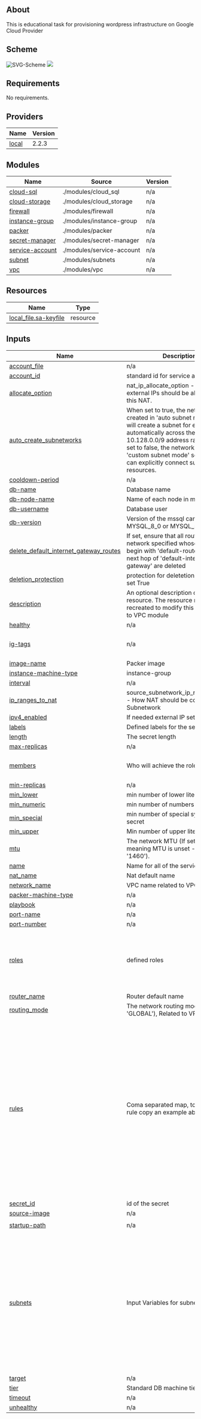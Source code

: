 <!-- BEGIN_TF_DOCS -->
## About
This is educational task for provisioning wordpress infrastructure on Google Cloud Provider
## Scheme
![SVG-Scheme](./graph.svg)
<img src="./graph.svg">
## Requirements
No requirements.
## Providers

| Name | Version |
|------|---------|
| <a name="provider_local"></a> [local](#provider\_local) | 2.2.3 |

## Modules

| Name | Source | Version |
|------|--------|---------|
| <a name="module_cloud-sql"></a> [cloud-sql](#module\_cloud-sql) | ./modules/cloud_sql | n/a |
| <a name="module_cloud-storage"></a> [cloud-storage](#module\_cloud-storage) | ./modules/cloud_storage | n/a |
| <a name="module_firewall"></a> [firewall](#module\_firewall) | ./modules/firewall | n/a |
| <a name="module_instance-group"></a> [instance-group](#module\_instance-group) | ./modules/instance-group | n/a |
| <a name="module_packer"></a> [packer](#module\_packer) | ./modules/packer | n/a |
| <a name="module_secret-manager"></a> [secret-manager](#module\_secret-manager) | ./modules/secret-manager | n/a |
| <a name="module_service-account"></a> [service-account](#module\_service-account) | ./modules/service-account | n/a |
| <a name="module_subnet"></a> [subnet](#module\_subnet) | ./modules/subnets | n/a |
| <a name="module_vpc"></a> [vpc](#module\_vpc) | ./modules/vpc | n/a |

## Resources

| Name | Type |
|------|------|
| [local_file.sa-keyfile](https://registry.terraform.io/providers/hashicorp/local/latest/docs/resources/file) | resource |

## Inputs

| Name | Description | Type | Default | Required |
|------|-------------|------|---------|:--------:|
| <a name="input_account_file"></a> [account\_file](#input\_account\_file) | n/a | `string` | n/a | yes |
| <a name="input_account_id"></a> [account\_id](#input\_account\_id) | standard id for service account | `string` | `"wp-service-account"` | no |
| <a name="input_allocate_option"></a> [allocate\_option](#input\_allocate\_option) | nat\_ip\_allocate\_option - How external IPs should be allocated for this NAT. | `string` | `"AUTO_ONLY"` | no |
| <a name="input_auto_create_subnetworks"></a> [auto\_create\_subnetworks](#input\_auto\_create\_subnetworks) | When set to true, the network is created in 'auto subnet mode' and it will create a subnet for each region automatically across the 10.128.0.0/9 address range. When set to false, the network is created in 'custom subnet mode' so the user can explicitly connect subnetwork resources. | `bool` | `false` | no |
| <a name="input_cooldown-period"></a> [cooldown-period](#input\_cooldown-period) | n/a | `number` | `60` | no |
| <a name="input_db-name"></a> [db-name](#input\_db-name) | Database name | `string` | `"wp-database"` | no |
| <a name="input_db-node-name"></a> [db-node-name](#input\_db-node-name) | Name of each node in mssql cluster | `string` | `"wp-node"` | no |
| <a name="input_db-username"></a> [db-username](#input\_db-username) | Database user | `string` | `"wp-user"` | no |
| <a name="input_db-version"></a> [db-version](#input\_db-version) | Version of the mssql can be also MYSQL\_8\_0 or MYSQL\_5\_6 | `string` | `"MYSQL_5_7"` | no |
| <a name="input_delete_default_internet_gateway_routes"></a> [delete\_default\_internet\_gateway\_routes](#input\_delete\_default\_internet\_gateway\_routes) | If set, ensure that all routes within the network specified whose names begin with 'default-route' and with a next hop of 'default-internet-gateway' are deleted | `bool` | `false` | no |
| <a name="input_deletion_protection"></a> [deletion\_protection](#input\_deletion\_protection) | protection for deletetion databases if set True | `bool` | `false` | no |
| <a name="input_description"></a> [description](#input\_description) | An optional description of this resource. The resource must be recreated to modify this field. Related to VPC module | `string` | `""` | no |
| <a name="input_healthy"></a> [healthy](#input\_healthy) | n/a | `number` | `2` | no |
| <a name="input_ig-tags"></a> [ig-tags](#input\_ig-tags) | n/a | `list(string)` | <pre>[<br>  "wordpress"<br>]</pre> | no |
| <a name="input_image-name"></a> [image-name](#input\_image-name) | Packer image | `string` | n/a | yes |
| <a name="input_instance-machine-type"></a> [instance-machine-type](#input\_instance-machine-type) | instance-group | `string` | `"e2-micro"` | no |
| <a name="input_interval"></a> [interval](#input\_interval) | n/a | `number` | `20` | no |
| <a name="input_ip_ranges_to_nat"></a> [ip\_ranges\_to\_nat](#input\_ip\_ranges\_to\_nat) | source\_subnetwork\_ip\_ranges\_to\_nat - How NAT should be configured per Subnetwork | `string` | `"ALL_SUBNETWORKS_ALL_IP_RANGES"` | no |
| <a name="input_ipv4_enabled"></a> [ipv4\_enabled](#input\_ipv4\_enabled) | If needed external IP set to True | `bool` | `false` | no |
| <a name="input_labels"></a> [labels](#input\_labels) | Defined labels for the secret | `string` | `"first_secret"` | no |
| <a name="input_length"></a> [length](#input\_length) | The secret length | `number` | `10` | no |
| <a name="input_max-replicas"></a> [max-replicas](#input\_max-replicas) | n/a | `number` | `3` | no |
| <a name="input_members"></a> [members](#input\_members) | Who will achieve the roles | `list(string)` | <pre>[<br>  ""<br>]</pre> | no |
| <a name="input_min-replicas"></a> [min-replicas](#input\_min-replicas) | n/a | `number` | `1` | no |
| <a name="input_min_lower"></a> [min\_lower](#input\_min\_lower) | min number of lower literals | `number` | `2` | no |
| <a name="input_min_numeric"></a> [min\_numeric](#input\_min\_numeric) | min number of numbers in secret | `number` | `2` | no |
| <a name="input_min_special"></a> [min\_special](#input\_min\_special) | min number of special symbols in secret | `number` | `2` | no |
| <a name="input_min_upper"></a> [min\_upper](#input\_min\_upper) | Min number of upper literals | `number` | `2` | no |
| <a name="input_mtu"></a> [mtu](#input\_mtu) | The network MTU (If set to 0, meaning MTU is unset - defaults to '1460'). | `number` | `0` | no |
| <a name="input_name"></a> [name](#input\_name) | Name for all of the services | `string` | `"wordpress"` | no |
| <a name="input_nat_name"></a> [nat\_name](#input\_nat\_name) | Nat default name | `string` | `"wp-nat"` | no |
| <a name="input_network_name"></a> [network\_name](#input\_network\_name) | VPC name related to VPC module | `string` | `"wp-network"` | no |
| <a name="input_packer-machine-type"></a> [packer-machine-type](#input\_packer-machine-type) | n/a | `string` | n/a | yes |
| <a name="input_playbook"></a> [playbook](#input\_playbook) | n/a | `string` | n/a | yes |
| <a name="input_port-name"></a> [port-name](#input\_port-name) | n/a | `string` | `"http"` | no |
| <a name="input_port-number"></a> [port-number](#input\_port-number) | n/a | `number` | `80` | no |
| <a name="input_roles"></a> [roles](#input\_roles) | defined roles | `set(string)` | <pre>[<br>  "roles/iap.tunnelResourceAccessor",<br>  "roles/compute.instanceAdmin.v1",<br>  "roles/iam.serviceAccountUser",<br>  "roles/storage.admin"<br>]</pre> | no |
| <a name="input_router_name"></a> [router\_name](#input\_router\_name) | Router default name | `string` | `"wp-router"` | no |
| <a name="input_routing_mode"></a> [routing\_mode](#input\_routing\_mode) | The network routing mode (default 'GLOBAL'), Related to VPC module | `string` | `"GLOBAL"` | no |
| <a name="input_rules"></a> [rules](#input\_rules) | Coma separated map, to add new rule copy an example above | `map` | <pre>{<br>  "rule": {<br>    "allow": [<br>      {<br>        "ports": [<br>          "22"<br>        ],<br>        "protocol": "tcp"<br>      }<br>    ],<br>    "deny": [],<br>    "description": null,<br>    "direction": "INGRESS",<br>    "name": "allow-ssh-engress",<br>    "priority": 1000,<br>    "ranges": [<br>      "0.0.0.0/0"<br>    ],<br>    "source_service_accounts": null,<br>    "source_tags": null,<br>    "target_service_accounts": null,<br>    "target_tags": null<br>  }<br>}</pre> | no |
| <a name="input_secret_id"></a> [secret\_id](#input\_secret\_id) | id of the secret | `string` | `"wp-secret"` | no |
| <a name="input_source-image"></a> [source-image](#input\_source-image) | n/a | `string` | n/a | yes |
| <a name="input_startup-path"></a> [startup-path](#input\_startup-path) | n/a | `string` | `"./modules/instance-group/gcloud-startup-script.sh"` | no |
| <a name="input_subnets"></a> [subnets](#input\_subnets) | Input Variables for subnet module | `map` | <pre>{<br>  "private": {<br>    "ip": "10.10.10.0/24",<br>    "name": "private",<br>    "region": "europe-west3"<br>  },<br>  "public": {<br>    "ip": "10.10.20.0/24",<br>    "name": "public",<br>    "region": "europe-west3",<br>    "subnet_flow_logs": "true",<br>    "subnet_flow_logs_filter_expr": "true",<br>    "subnet_flow_logs_interval": "INTERVAL_10_MIN",<br>    "subnet_flow_logs_metadata": "INCLUDE_ALL_METADATA",<br>    "subnet_flow_logs_sampling": 0.7<br>  }<br>}</pre> | no |
| <a name="input_target"></a> [target](#input\_target) | n/a | `number` | `0.9` | no |
| <a name="input_tier"></a> [tier](#input\_tier) | Standard DB machine tier | `string` | `"db-f1-micro"` | no |
| <a name="input_timeout"></a> [timeout](#input\_timeout) | n/a | `number` | `5` | no |
| <a name="input_unhealthy"></a> [unhealthy](#input\_unhealthy) | n/a | `number` | `5` | no |
